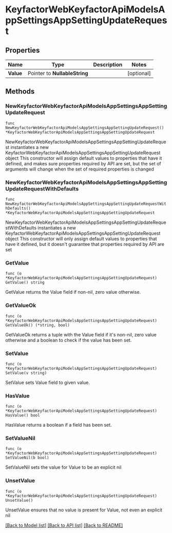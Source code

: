 # KeyfactorWebKeyfactorApiModelsAppSettingsAppSettingUpdateRequest

## Properties

Name | Type | Description | Notes
------------ | ------------- | ------------- | -------------
**Value** | Pointer to **NullableString** |  | [optional] 

## Methods

### NewKeyfactorWebKeyfactorApiModelsAppSettingsAppSettingUpdateRequest

`func NewKeyfactorWebKeyfactorApiModelsAppSettingsAppSettingUpdateRequest() *KeyfactorWebKeyfactorApiModelsAppSettingsAppSettingUpdateRequest`

NewKeyfactorWebKeyfactorApiModelsAppSettingsAppSettingUpdateRequest instantiates a new KeyfactorWebKeyfactorApiModelsAppSettingsAppSettingUpdateRequest object
This constructor will assign default values to properties that have it defined,
and makes sure properties required by API are set, but the set of arguments
will change when the set of required properties is changed

### NewKeyfactorWebKeyfactorApiModelsAppSettingsAppSettingUpdateRequestWithDefaults

`func NewKeyfactorWebKeyfactorApiModelsAppSettingsAppSettingUpdateRequestWithDefaults() *KeyfactorWebKeyfactorApiModelsAppSettingsAppSettingUpdateRequest`

NewKeyfactorWebKeyfactorApiModelsAppSettingsAppSettingUpdateRequestWithDefaults instantiates a new KeyfactorWebKeyfactorApiModelsAppSettingsAppSettingUpdateRequest object
This constructor will only assign default values to properties that have it defined,
but it doesn't guarantee that properties required by API are set

### GetValue

`func (o *KeyfactorWebKeyfactorApiModelsAppSettingsAppSettingUpdateRequest) GetValue() string`

GetValue returns the Value field if non-nil, zero value otherwise.

### GetValueOk

`func (o *KeyfactorWebKeyfactorApiModelsAppSettingsAppSettingUpdateRequest) GetValueOk() (*string, bool)`

GetValueOk returns a tuple with the Value field if it's non-nil, zero value otherwise
and a boolean to check if the value has been set.

### SetValue

`func (o *KeyfactorWebKeyfactorApiModelsAppSettingsAppSettingUpdateRequest) SetValue(v string)`

SetValue sets Value field to given value.

### HasValue

`func (o *KeyfactorWebKeyfactorApiModelsAppSettingsAppSettingUpdateRequest) HasValue() bool`

HasValue returns a boolean if a field has been set.

### SetValueNil

`func (o *KeyfactorWebKeyfactorApiModelsAppSettingsAppSettingUpdateRequest) SetValueNil(b bool)`

 SetValueNil sets the value for Value to be an explicit nil

### UnsetValue
`func (o *KeyfactorWebKeyfactorApiModelsAppSettingsAppSettingUpdateRequest) UnsetValue()`

UnsetValue ensures that no value is present for Value, not even an explicit nil

[[Back to Model list]](../README.md#documentation-for-models) [[Back to API list]](../README.md#documentation-for-api-endpoints) [[Back to README]](../README.md)


